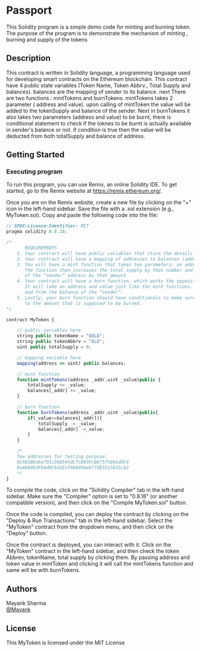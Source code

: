# Passport 

This Solidity program is a simple demo code for minting and burning token. The purpose of the program is to demonstrate the mechanism of minting , burning and supply of the tokens

## Description
This contract is written in Solidity language, a programming language used for developing smart contracts on the Ethereum blockchain. This contract have 4 public state variables (Token Name, Token Abbrv., Total Supply and balances). balances are the mapping of sender to its balance. next There are two functions : mintTokens and burnTokens. mintTokens takes 2 parameter ( address and value). upon calling of mintToken the value will be added to the tokenSupply and balance of the sender. Next in burnTokens it also takes two parameters (address and value) to be burnt, there is conditional statement to check if the toknes to be burnt is actually available in sender's balance or not. if condition is true then the value will be deducted from both totalSupply and balance of address.
## Getting Started

### Executing program

To run this program, you can use Remix, an online Solidity IDE. To get started, go to the Remix website at https://remix.ethereum.org/.

Once you are on the Remix website, create a new file by clicking on the "+" icon in the left-hand sidebar. Save the file with a .sol extension (e.g., MyToken.sol). Copy and paste the following code into the file:

```javascript
// SPDX-License-Identifier: MIT
pragma solidity 0.8.18;

/*
       REQUIREMENTS
    1. Your contract will have public variables that store the details about your coin (Token Name, Token Abbrv., Total Supply)
    2. Your contract will have a mapping of addresses to balances (address => uint)
    3. You will have a mint function that takes two parameters: an address and a value. 
       The function then increases the total supply by that number and increases the balance 
       of the “sender” address by that amount
    4. Your contract will have a burn function, which works the opposite of the mint function, as it will destroy tokens. 
       It will take an address and value just like the mint functions. It will then deduct the value from the total supply 
       and from the balance of the “sender”.
    5. Lastly, your burn function should have conditionals to make sure the balance of "sender" is greater than or equal 
       to the amount that is supposed to be burned.
*/

contract MyToken {

    // public variables here
    string public tokenName = "GOLD";
    string public tokenAbbrv = "GLD";
    uint public totalSupply = 0;

    // mapping variable here
    mapping(address => uint) public balances;

    // mint function
    function mintTokens(address _addr,uint _value)public {
        totalSupply += _value;
        balances[_addr] += _value;
    }

    // burn function
    function burnTokens(address _addr,uint _value)public{
        if(_value<=balances[_addr]){
            totalSupply -= _value;
            balances[_addr] -=_value;
        }
    }

    /*
    few addresses for testing purpose:
    0x5B38Da6a701c568545dCfcB03FcB875f56beddC4
    0xAb8483F64d9C6d1EcF9b849Ae677dD3315835cb2
    */
}

```

To compile the code, click on the "Solidity Compiler" tab in the left-hand sidebar. Make sure the "Compiler" option is set to "0.8.18" (or another compatible version), and then click on the "Compile MyToken.sol" button.

Once the code is compiled, you can deploy the contract by clicking on the "Deploy & Run Transactions" tab in the left-hand sidebar. Select the "MyToken" contract from the dropdown menu, and then click on the "Deploy" button.

Once the contract is deployed, you can interact with it. Click on the "MyToken" contract in the left-hand sidebar, and then check the token Abbrev, tokenName, total supply by clicking them. By passing address and token value in mintToken and clicking it will call the mintTokens function and same will be with burnTokens.

## Authors

Mayank Sharma  
[@Mayank](https://www.linkedin.com/in/mayank-sharma-078278243/)


## License

This MyToken is licensed under the MIT License 
